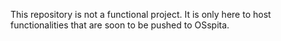 This repository is not a functional project. It is only here to host functionalities that are soon to be pushed to OSspita.